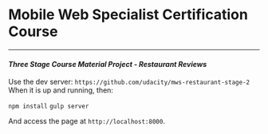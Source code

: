 # Mobile Web Specialist Certification Course
---
#### _Three Stage Course Material Project - Restaurant Reviews_

Use the dev server: `https://github.com/udacity/mws-restaurant-stage-2`
When it is up and running, then:

`npm install`
`gulp server`

And access the page at `http://localhost:8000`.
